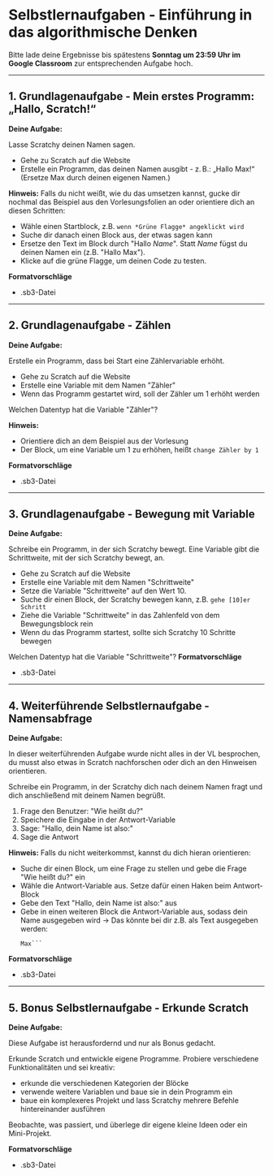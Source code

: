 # Selbstlernaufgaben - Einführung in das algorithmische Denken

Bitte lade deine Ergebnisse bis spätestens **Sonntag um 23:59 Uhr im Google Classroom** zur entsprechenden Aufgabe hoch.

---

## 1. Grundlagenaufgabe - Mein erstes Programm: „Hallo, Scratch!“

**Deine Aufgabe:**

Lasse Scratchy deinen Namen sagen.
- Gehe zu Scratch auf die Website
- Erstelle ein Programm, das deinen Namen ausgibt - z. B.: „Hallo Max!“ (Ersetze Max durch deinen eigenen Namen.)

**Hinweis:**
Falls du nicht weißt, wie du das umsetzen kannst, gucke dir nochmal das Beispiel aus den Vorlesungsfolien an oder orientiere dich an diesen Schritten:
- Wähle einen Startblock, z.B. ```wenn *Grüne Flagge* angeklickt wird```
- Suche dir danach einen Block aus, der etwas sagen kann
- Ersetze den Text im Block durch "Hallo *Name*". Statt *Name* fügst du deinen Namen ein (z.B. "Hallo Max").
- Klicke auf die grüne Flagge, um deinen Code zu testen.


**Formatvorschläge**
- .sb3-Datei

---

## 2. Grundlagenaufgabe - Zählen

**Deine Aufgabe:**

Erstelle ein Programm, dass bei Start eine Zählervariable erhöht.
- Gehe zu Scratch auf die Website
- Erstelle eine Variable mit dem Namen "Zähler"
- Wenn das Programm gestartet wird, soll der Zähler um 1 erhöht werden

Welchen Datentyp hat die Variable "Zähler"?

**Hinweis:**
- Orientiere dich an dem Beispiel aus der Vorlesung
- Der Block, um eine Variable um 1 zu erhöhen, heißt ```change Zähler by 1``` 

**Formatvorschläge** 
- .sb3-Datei

---

## 3. Grundlagenaufgabe - Bewegung mit Variable

**Deine Aufgabe:**

Schreibe ein Programm, in der sich Scratchy bewegt. Eine Variable gibt die Schrittweite, mit der sich Scratchy bewegt, an.
- Gehe zu Scratch auf die Website
- Erstelle eine Variable mit dem Namen "Schrittweite"
- Setze die Variable "Schrittweite" auf den Wert 10.
- Suche dir einen Block, der Scratchy bewegen kann, z.B. ```gehe [10]er Schritt```
- Ziehe die Variable "Schrittweite" in das Zahlenfeld von dem Bewegungsblock rein
- Wenn du das Programm startest, sollte sich Scratchy 10 Schritte bewegen

Welchen Datentyp hat die Variable "Schrittweite"?
**Formatvorschläge**
- .sb3-Datei

---

## 4. Weiterführende Selbstlernaufgabe - Namensabfrage

**Deine Aufgabe:**

In dieser weiterführenden Aufgabe wurde nicht alles in der VL besprochen,
du musst also etwas in Scratch nachforschen oder dich an den Hinweisen orientieren.

Schreibe ein Programm, in der Scratchy dich nach deinem Namen fragt und dich anschließend mit deinem Namen begrüßt.
1. Frage den Benutzer: "Wie heißt du?"
2. Speichere die Eingabe in der Antwort-Variable
3. Sage: "Hallo, dein Name ist also:"
4. Sage die Antwort

**Hinweis:**
Falls du nicht weiterkommst, kannst du dich hieran orientieren:
- Suche dir einen Block, um eine Frage zu stellen und gebe die Frage "Wie heißt du?" ein
- Wähle die Antwort-Variable aus. Setze dafür einen Haken beim Antwort-Block
- Gebe den Text "Hallo, dein Name ist also:" aus
- Gebe in einen weiteren Block die Antwort-Variable aus, sodass dein Name ausgegeben wird
  -> Das könnte bei dir z.B. als Text ausgegeben werden:
  ```Dein Name ist also:
  Max```

**Formatvorschläge**
- .sb3-Datei

---

## 5. Bonus Selbstlernaufgabe - Erkunde Scratch

**Deine Aufgabe:**

Diese Aufgabe ist herausfordernd und nur als Bonus gedacht.

Erkunde Scratch und entwickle eigene Programme. Probiere verschiedene Funktionalitäten und sei kreativ: 
- erkunde die verschiedenen Kategorien der Blöcke
- verwende weitere Variablen und baue sie in dein Programm ein
- baue ein komplexeres Projekt und lass Scratchy mehrere Befehle hintereinander ausführen

Beobachte, was passiert, und überlege dir eigene kleine Ideen oder ein Mini-Projekt.

**Formatvorschläge**
- .sb3-Datei
